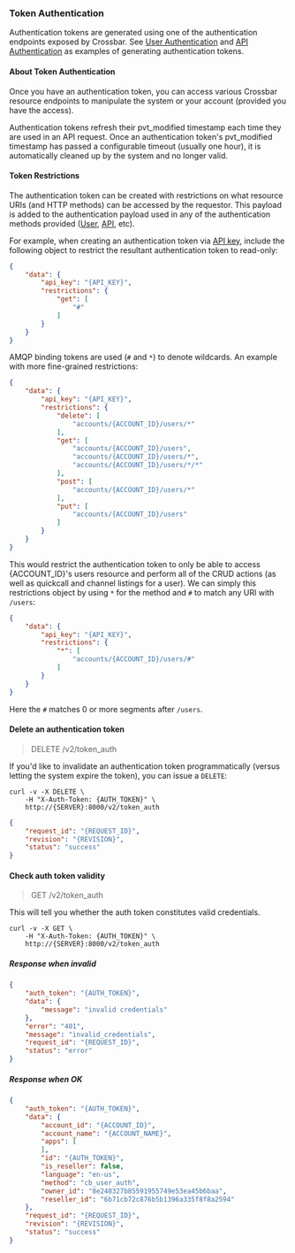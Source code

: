 ### Token Authentication

Authentication tokens are generated using one of the authentication endpoints exposed by Crossbar. See [User Authentication](./user_authentication.md) and [API Authentication](./api_authentication.md) as examples of generating authentication tokens.

#### About Token Authentication

Once you have an authentication token, you can access various Crossbar resource endpoints to manipulate the system or your account (provided you have the access).

Authentication tokens refresh their pvt\_modified timestamp each time they are used in an API request. Once an authentication token's pvt\_modified timestamp has passed a configurable timeout (usually one hour), it is automatically cleaned up by the system and no longer valid.

#### Token Restrictions

The authentication token can be created with restrictions on what resource URIs (and HTTP methods) can be accessed by the requestor. This payload is added to the authentication payload used in any of the authentication methods provided ([User](./user_authentication.md), [API](./api_authentication.md), etc).

For example, when creating an authentication token via [API key](./api_authentication.md), include the following object to restrict the resultant authentication token to read-only:

```json
{
    "data": {
        "api_key": "{API_KEY}",
        "restrictions": {
            "get": [
                "#"
            ]
        }
    }
}
```

AMQP binding tokens are used (`#` and `*`) to denote wildcards. An example with more fine-grained restrictions:

```json
{
    "data": {
        "api_key": "{API_KEY}",
        "restrictions": {
            "delete": [
                "accounts/{ACCOUNT_ID}/users/*"
            ],
            "get": [
                "accounts/{ACCOUNT_ID}/users",
                "accounts/{ACCOUNT_ID}/users/*",
                "accounts/{ACCOUNT_ID}/users/*/*"
            ],
            "post": [
                "accounts/{ACCOUNT_ID}/users/*"
            ],
            "put": [
                "accounts/{ACCOUNT_ID}/users"
            ]
        }
    }
}
```

This would restrict the authentication token to only be able to access {ACCOUNT_ID}'s users resource and perform all of the CRUD actions (as well as quickcall and channel listings for a user). We can simply this restrictions object by using `*` for the method and `#` to match any URI with `/users`:

```json
{
    "data": {
        "api_key": "{API_KEY}",
        "restrictions": {
            "*": [
                "accounts/{ACCOUNT_ID}/users/#"
            ]
        }
    }
}
```

Here the `#` matches 0 or more segments after `/users`.


#### Delete an authentication token

> DELETE /v2/token_auth

If you'd like to invalidate an authentication token programmatically (versus letting the system expire the token), you can issue a `DELETE`:

```shell
curl -v -X DELETE \
    -H "X-Auth-Token: {AUTH_TOKEN}" \
    http://{SERVER}:8000/v2/token_auth
```

```json
{
    "request_id": "{REQUEST_ID}",
    "revision": "{REVISION}",
    "status": "success"
}
```

#### Check auth token validity

> GET /v2/token_auth

This will tell you whether the auth token constitutes valid credentials.

```shell
curl -v -X GET \
    -H "X-Auth-Token: {AUTH_TOKEN}" \
    http://{SERVER}:8000/v2/token_auth
```

##### Response when invalid

```json
{
    "auth_token": "{AUTH_TOKEN}",
    "data": {
        "message": "invalid credentials"
    },
    "error": "401",
    "message": "invalid_credentials",
    "request_id": "{REQUEST_ID}",
    "status": "error"
}
```

##### Response when OK

```json
{
    "auth_token": "{AUTH_TOKEN}",
    "data": {
        "account_id": "{ACCOUNT_ID}",
        "account_name": "{ACCOUNT_NAME}",
        "apps": [
        ],
        "id": "{AUTH_TOKEN}",
        "is_reseller": false,
        "language": "en-us",
        "method": "cb_user_auth",
        "owner_id": "8e248327b85591955749e53ea45b6baa",
        "reseller_id": "6b71cb72c876b5b1396a335f8f8a2594"
    },
    "request_id": "{REQUEST_ID}",
    "revision": "{REVISION}",
    "status": "success"
}
```
